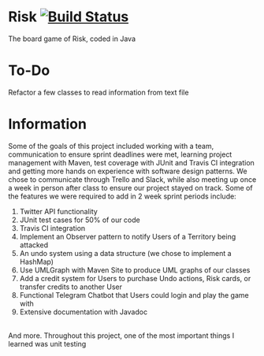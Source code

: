 # Risk [![Build Status](https://travis-ci.com/AMitchell719/Risk.svg?branch=master)](https://travis-ci.com/AMitchell719/Risk)
The board game of Risk, coded in Java

# To-Do
Refactor a few classes to read information from text file<br/>

# Information
Some of the goals of this project included working with a team, communication to ensure sprint deadlines were met, learning project management with Maven, test coverage with JUnit and Travis CI integration and getting more hands on experience with software design patterns. We chose to communicate through Trello and Slack, while also meeting up once a week in person after class to ensure our project stayed on track. Some of the features we were required to add in 2 week sprint periods include:

1. Twitter API functionality<br/>
2. JUnit test cases for 50% of our code<br/>
3. Travis CI integration<br/>
4. Implement an Observer pattern to notify Users of a Territory being attacked<br/>
5. An undo system using a data structure (we chose to implement a HashMap)<br/>
6. Use UMLGraph with Maven Site to produce UML graphs of our classes<br/>
7. Add a credit system for Users to purchase Undo actions, Risk cards, or transfer credits to another User<br/>
8. Functional Telegram Chatbot that Users could login and play the game with<br/>
9. Extensive documentation with Javadoc<br/><br/>

And more. Throughout this project, one of the most important things I learned was unit testing
